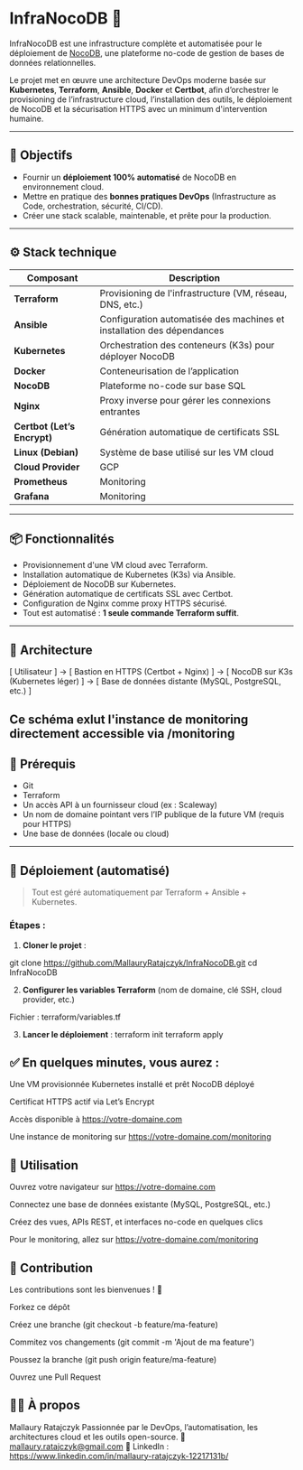 # InfraNocoDB 🚀

InfraNocoDB est une infrastructure complète et automatisée pour le déploiement de [NocoDB](https://www.nocodb.com/), une plateforme no-code de gestion de bases de données relationnelles.

Le projet met en œuvre une architecture DevOps moderne basée sur **Kubernetes**, **Terraform**, **Ansible**, **Docker** et **Certbot**, afin d’orchestrer le provisioning de l’infrastructure cloud, l’installation des outils, le déploiement de NocoDB et la sécurisation HTTPS avec un minimum d'intervention humaine.

---

## 🧠 Objectifs

- Fournir un **déploiement 100% automatisé** de NocoDB en environnement cloud.
- Mettre en pratique des **bonnes pratiques DevOps** (Infrastructure as Code, orchestration, sécurité, CI/CD).
- Créer une stack scalable, maintenable, et prête pour la production.

---

## ⚙️ Stack technique

| Composant         | Description |
|------------------|-------------|
| **Terraform**     | Provisioning de l'infrastructure (VM, réseau, DNS, etc.) |
| **Ansible**       | Configuration automatisée des machines et installation des dépendances |
| **Kubernetes**    | Orchestration des conteneurs (K3s) pour déployer NocoDB |
| **Docker**        | Conteneurisation de l’application |
| **NocoDB**        | Plateforme no-code sur base SQL |
| **Nginx**         | Proxy inverse pour gérer les connexions entrantes |
| **Certbot (Let’s Encrypt)** | Génération automatique de certificats SSL |
| **Linux (Debian)**| Système de base utilisé sur les VM cloud |
| **Cloud Provider**| GCP |
| **Prometheus**| Monitoring |
| **Grafana**| Monitoring |

---

## 📦 Fonctionnalités

- Provisionnement d'une VM cloud avec Terraform.
- Installation automatique de Kubernetes (K3s) via Ansible.
- Déploiement de NocoDB sur Kubernetes.
- Génération automatique de certificats SSL avec Certbot.
- Configuration de Nginx comme proxy HTTPS sécurisé.
- Tout est automatisé : **1 seule commande Terraform suffit**.

---

## 📐 Architecture
[ Utilisateur ] ->  [ Bastion en HTTPS (Certbot + Nginx) ] -> [ NocoDB sur K3s (Kubernetes léger) ] -> [ Base de données distante (MySQL, PostgreSQL, etc.) ]

Ce schéma exlut l'instance de monitoring directement accessible via /monitoring
---

## 🔧 Prérequis

- Git
- Terraform
- Un accès API à un fournisseur cloud (ex : Scaleway)
- Un nom de domaine pointant vers l’IP publique de la future VM (requis pour HTTPS)
- Une base de données (locale ou cloud)

---

## 🚀 Déploiement (automatisé)

> Tout est géré automatiquement par Terraform + Ansible + Kubernetes.

### Étapes :

1. **Cloner le projet** :

git clone https://github.com/MallauryRatajczyk/InfraNocoDB.git
cd InfraNocoDB

2. **Configurer les variables Terraform**
(nom de domaine, clé SSH, cloud provider, etc.)

Fichier : terraform/variables.tf

3. **Lancer le déploiement** :
terraform init
terraform apply

## ✅ En quelques minutes, vous aurez :

Une VM provisionnée
Kubernetes installé et prêt
NocoDB déployé

Certificat HTTPS actif via Let’s Encrypt

Accès disponible à https://votre-domaine.com

Une instance de monitoring sur https://votre-domaine.com/monitoring

## 🧪 Utilisation
Ouvrez votre navigateur sur https://votre-domaine.com

Connectez une base de données existante (MySQL, PostgreSQL, etc.)

Créez des vues, APIs REST, et interfaces no-code en quelques clics

Pour le monitoring, allez sur https://votre-domaine.com/monitoring

## 🤝 Contribution
Les contributions sont les bienvenues ! 🙌

Forkez ce dépôt

Créez une branche (git checkout -b feature/ma-feature)

Commitez vos changements (git commit -m 'Ajout de ma feature')

Poussez la branche (git push origin feature/ma-feature)

Ouvrez une Pull Request

## 👩‍💻 À propos
Mallaury Ratajczyk
Passionnée par le DevOps, l’automatisation, les architectures cloud et les outils open-source.
📧 mallaury.ratajczyk@gmail.com
🔗 LinkedIn : https://www.linkedin.com/in/mallaury-ratajczyk-12217131b/

